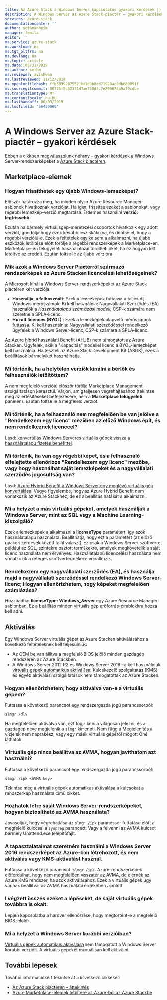 ```yaml
---
title: Az Azure Stack a Windows Server kapcsolatos gyakori kérdések |} A Microsoft Docs
description: A Windows Server az Azure Stack-piactér – gyakori kérdések listája
services: azure-stack
documentationcenter: ''
author: sethmanheim
manager: femila
editor: ''
ms.service: azure-stack
ms.workload: na
ms.tgt_pltfrm: na
ms.devlang: na
ms.topic: article
ms.date: 05/31/2019
ms.author: sethm
ms.reviewer: avishwan
ms.lastreviewed: 11/12/2018
ms.openlocfilehash: ffb58392075521b81d9b0cd71928ac0db680991f
ms.sourcegitcommit: 80775f5c5235147ae730dfc7e896675a9a79cdbe
ms.translationtype: MT
ms.contentlocale: hu-HU
ms.lasthandoff: 06/03/2019
ms.locfileid: "66459069"
---
```

# <a name="windows-server-in-azure-stack-marketplace-faq"></a>A Windows Server az Azure Stack-piactér – gyakori kérdések

Ebben a cikkben megválaszolunk néhány – gyakori kérdések a Windows Server-rendszerképeket a [Azure Stack piactéren](azure-stack-marketplace.md).

## <a name="marketplace-items"></a>Marketplace-elemek

### <a name="how-do-i-update-to-a-newer-windows-image"></a>Hogyan frissíthetek egy újabb Windows-lemezképet?

Először határozza meg, ha minden olyan Azure Resource Manager-sablonok hivatkoznak verzióját. Ha igen, frissítse ezeket a sablonokat, vagy régebbi lemezkép-verzió megtartása. Érdemes használni **verzió: legfrissebb**.

Ezután ha bármely virtuálisgép-méretezési csoportok hivatkozik egy adott verziót, gondolja hogy ezek később lesz skálázva, és döntse el, hogy a régebbi verziójú-e. Ezek a feltételek egyike sem a alkalmazni, ha újabb eszközök letöltése előtt törölje a régebbi rendszerképek a Marketplace-en. Marketplace-en felügyeleti használatával törölheti őket, ha ez hogyan lett letöltve az eredeti. Ezután töltse le az újabb verzióra.

### <a name="what-are-the-licensing-options-for-windows-server-marketplace-images-on-azure-stack"></a>Mik azok a Windows Server Piactérről származó rendszerképek az Azure Stacken licencelési lehetőségeinek?

A Microsoft kínál a Windows Server-rendszerképeket az Azure Stack piactéren két verziója:

- **Használja, a felhasznált**: Ezek a lemezképek futtassa a teljes díj Windows mérőszámok.
   Ki kell használnia: Nagyvállalati Szerződés (EA) használók a *Használatalapú számlázási modell*; CSP-k számára nem szeretne a SPLA-licenc.
- **Hozott licences (BYOL)** : Ezek a lemezképek alapvető mérőszámok futtassa.
   Ki kell használnia: Nagyvállalati szerződéssel rendelkező ügyfelek a Windows Server-licenc; CSP-k számára a SPLA-licenc.

Az Azure hibrid használati Benefit (AHUB) nem támogatott az Azure Stacken. Ügyfelek, akik a "Kapacitás" modellel licenc a BYOL-lemezképet kell használnia. Ha teszteli az Azure Stack Development Kit (ASDK), ezek a beállítások bármelyikét használhatja.

### <a name="what-if-i-downloaded-the-wrong-version-to-offer-my-tenantsusers"></a>Mi történik, ha a helytelen verziók kínálni a bérlők és felhasználók letöltöttem?

A nem megfelelő verziójú először törölje Marketplace Management szolgáltatáson keresztül. Várjon, amíg teljesen végrehajtásához (tekintse meg az értesítéseket befejezésére, nem a **Marketplace felügyeleti** panelen). Ezután töltse le a megfelelő verziót.

### <a name="what-if-my-user-incorrectly-checked-the-i-have-a-license-box-in-previous-windows-builds-and-they-dont-have-a-license"></a>Mi történik, ha a felhasználó nem megfelelően be van jelölve a "Rendelkezem egy licenc" mezőben az előző Windows épít, és nem rendelkeznek licenccel?

Lásd: [konvertálás Windows Serveres virtuális gépek vissza a használatalapú fizetés benefittel](/azure/virtual-machines/windows/hybrid-use-benefit-licensing#powershell-1).

### <a name="what-if-i-have-an-older-image-and-my-user-forgot-to-check-the-i-have-a-license-box-or-we-use-our-own-images-and-we-do-have-enterprise-agreement-entitlement"></a>Mi történik, ha van egy régebbi képet, és a felhasználó elfelejtette ellenőrizze "Rendelkezem egy licenc" mezőbe, vagy hogy használhat saját lemezképeket és a nagyvállalati szerződés jogosultság van?

Lásd: [Azure Hybrid Benefit a Windows Server egy meglévő virtuális gép konvertálása](/azure/virtual-machines/windows/hybrid-use-benefit-licensing#convert-an-existing-vm-using-azure-hybrid-benefit-for-windows-server). Vegye figyelembe, hogy az Azure Hybrid Benefit nem vonatkozik az Azure Stackhez, de ez a beállítás hatását a alkalmazni.

### <a name="what-about-other-vms-that-use-windows-server-such-as-sql-or-machine-learning-server"></a>Mi a helyzet a más virtuális gépeket, amelyek használják a Windows Server, mint az SQL vagy a Machine Learning-kiszolgáló?

Ezek a lemezképek a alkalmazni a **licenseType** paramétert, így azok használatalapú használata. Beállíthatja, hogy ezt a paramétert (az előző gyakori kérdések között talál választ). Ez csak a Windows Server szoftverre, például az SQL, szintekre osztott termékekre, amelyek megkövetelik a saját licenc használata nem érvényes. Használatalapú licencelési használata nem vonatkozik a réteges szoftvertermékeire vonatkozik.

### <a name="i-have-an-enterprise-agreement-ea-and-will-be-using-my-ea-windows-server-license-how-do-i-make-sure-images-are-billed-correctly"></a>Rendelkezem egy nagyvállalati szerződés (EA), és használja majd a nagyvállalati szerződéssel rendelkező Windows Server-licenc; Hogyan ellenőrizhetem, hogy képeket megfelelően számlázása?

Hozzáadhat **licenseType: Windows_Server** egy Azure Resource Manager-sablonban. Ez a beállítás minden virtuális gép erőforrás-címblokkra hozzá kell adni.

## <a name="activation"></a>Aktiválás

Egy Windows Server virtuális gépet az Azure Stacken aktiválásához a következő feltételeknek kell teljesülniük:

- Az OEM be van állítva a megfelelő BIOS jelölő minden gazdagép rendszeren az Azure Stackben.
- A Windows Server 2012 R2 és Windows Server 2016-ra kell használniuk [virtuális gépek automatikus aktiválása](/previous-versions/windows/it-pro/windows-server-2012-R2-and-2012/dn303421(v=ws.11)). Kulcskezelő szolgáltatás (KMS) és egyéb aktiválási szolgáltatások nem támogatottak az Azure Stacken.

### <a name="how-can-i-verify-that-my-virtual-machine-is-activated"></a>Hogyan ellenőrizhetem, hogy aktiválva van-e a virtuális gépem?

Futtassa a következő parancsot egy rendszergazda jogú parancssorból:

```shell
slmgr /dlv
```

Ha megfelelően aktiválva van, ezt fogja látni a világosan jelezni, és a gazdagép neve megjelenik a `slmgr` kimeneti. Nem függ a Megjelenítés a vízjelek nem naprakész, vagy egy másik virtuális gépéről mögött Öné láthatók.

### <a name="my-vm-is-not-set-up-to-use-avma-how-can-i-fix-it"></a>Virtuális gép nincs beállítva az AVMA, hogyan javíthatom azt használni?

Futtassa a következő parancsot egy rendszergazda jogú parancssorból:

```shell
slmgr /ipk <AVMA key>
```

Tekintse meg a [virtuális gépek automatikus aktiválása](/previous-versions/windows/it-pro/windows-server-2012-R2-and-2012/dn303421(v=ws.11)) a kulcsokat a rendszerkép használata című cikket.

### <a name="i-create-my-own-windows-server-images-how-can-i-make-sure-they-use-avma"></a>Hozhatok létre saját Windows Server-rendszerképeket, hogyan biztosítható az AVMA használata?

Javasoljuk, hogy végrehajtása az `slmgr /ipk` parancssor futtatása előtt a megfelelő kulccsal a `sysprep` parancsot. Vagy a felvenni az AVMA kulcsot bármely Unattend.exe telepítőfájlt.

### <a name="i-am-trying-to-use-my-windows-server-2016-image-created-on-azure-and-it-is-not-activating-or-using-kms-activation"></a>A tapasztalataimat szeretném használni a Windows Server 2016 rendszerképet az Azure-ban létrehozott, és nem aktiválás vagy KMS-aktiválást használ.

Futtassa a következő parancsot: `slmgr /ipk`. Azure-rendszerképek előfordulhat, hogy nem megfelelően visszatér az AVMA, de elérnék az Azure KMS rendszer, ha azok aktiválásához. Ezek a virtuális gépek úgy vannak beállítva, az AVMA használata érdekében ajánlott.

### <a name="i-have-performed-all-of-these-steps-but-my-virtual-machines-are-still-not-activating"></a>I végzett összes ezeket a lépéseket, de saját virtuális gépek továbbra is okait.

Lépjen kapcsolatba a hardver ellenőrzése, hogy megtörtént-e a megfelelő BIOS jelölők.

### <a name="what-about-earlier-versions-of-windows-server"></a>Mi a helyzet a Windows Server korábbi verzióiban?

[Virtuális gépek automatikus aktiválása](/previous-versions/windows/it-pro/windows-server-2012-R2-and-2012/dn303421(v=ws.11)) nem támogatott a Windows Server korábbi verzióit. A virtuális gépeket manuálisan kell aktiválni.

## <a name="next-steps"></a>További lépések

További információkért tekintse át a következő cikkeket:

- [Az Azure Stack piactéren – áttekintés](azure-stack-marketplace.md)
- [Azure Marketplace-elemek letöltése az Azure-ból az Azure Stackbe](azure-stack-download-azure-marketplace-item.md)

